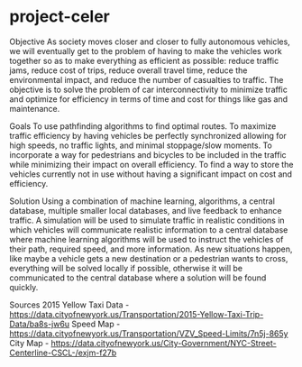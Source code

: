 # project-celer
Objective
As society moves closer and closer to fully autonomous vehicles, we will eventually get to the problem of having to make the vehicles work together so as to make everything as efficient as possible: reduce traffic jams, reduce cost of trips, reduce overall travel time, reduce the environmental impact, and reduce the number of casualties to traffic. The objective is to solve the problem of car interconnectivity to minimize traffic and optimize for efficiency in terms of time and cost for things like gas and maintenance.

Goals
To use pathfinding algorithms to find optimal routes. To maximize traffic efficiency by having vehicles be perfectly synchronized allowing for high speeds, no traffic lights, and minimal stoppage/slow moments. To incorporate a way for pedestrians and bicycles to be included in the traffic while minimizing their impact on overall efficiency. To find a way to store the vehicles currently not in use without having a significant impact on cost and efficiency.

Solution
Using a combination of machine learning, algorithms, a central database, multiple smaller local databases, and live feedback to enhance traffic. A simulation will be used to simulate traffic in realistic conditions in which vehicles will communicate realistic information to a central database where machine learning algorithms will be used to instruct the vehicles of their path, required speed, and more information. As new situations happen, like maybe a vehicle gets a new destination or a pedestrian wants to cross, everything will be solved locally if possible, otherwise it will be communicated to the central database where a solution will be found quickly.

Sources
2015 Yellow Taxi Data - https://data.cityofnewyork.us/Transportation/2015-Yellow-Taxi-Trip-Data/ba8s-jw6u
Speed Map - https://data.cityofnewyork.us/Transportation/VZV_Speed-Limits/7n5j-865y
City Map - https://data.cityofnewyork.us/City-Government/NYC-Street-Centerline-CSCL-/exjm-f27b